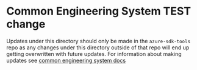 # Common Engineering System TEST change

Updates under this directory should only be made in the `azure-sdk-tools` repo as any changes under this directory outside of that repo will end up getting overwritten with future updates. For information about making updates see [common engineering system docs](https://github.com/Azure/azure-sdk-tools/blob/main/doc/common/common_engsys.md)
